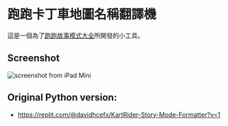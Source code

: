 # 跑跑卡丁車地圖名稱翻譯機

這是一個為了[跑跑故事模式大全][0]所開發的小工具。

## Screenshot
![screenshot from iPad Mini](https://user-images.githubusercontent.com/23246033/161395801-50d80fcb-5d22-4f8e-abb8-17b7abd3f933.png)


## Original Python version:
- https://replit.com/@davidhcefx/KartRider-Story-Mode-Formatter?v=1


[0]: https://github.com/davidhcefx/KartRider-Rush-Story-Mode-Details
